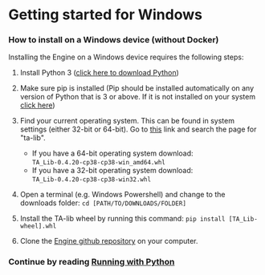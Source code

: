 # Getting started for Windows

### How to install on a Windows device (without Docker)
Installing the Engine on a Windows device requires the following steps:

1. Install Python 3 ([click here to download Python](https://www.python.org/downloads/))
2. Make sure pip is installed (Pip should be installed automatically on any version of Python that is 3 
   or above. If it is not installed on your system [click here](https://pip.pypa.io/en/stable/installing/))

3. Find your current operating system. This can be found in system settings (either 32-bit or 64-bit). Go to [this](https://www.lfd.uci.edu/~gohlke/pythonlibs/#ta-lib) link and search the page for "ta-lib".
    
    * If you have a 64-bit operating system download: `TA_Lib‑0.4.20‑cp38‑cp38‑win_amd64.whl`
    * If you have a 32-bit operating system download: `TA_Lib‑0.4.20‑cp38‑cp38‑win32.whl`

4. Open a terminal (e.g. Windows Powershell) and change to the downloads folder:
`cd [PATH/TO/DOWNLOADS/FOLDER]`

5. Install the TA-lib wheel by running this command:
`pip install [TA_Lib-wheel].whl`

6. Clone the [Engine github repository](https://github.com/dema-trading-ai/engine) on your computer.

    
### Continue by reading [Running with Python](https://docs.dematrading.ai/getting_started/running/running_python)